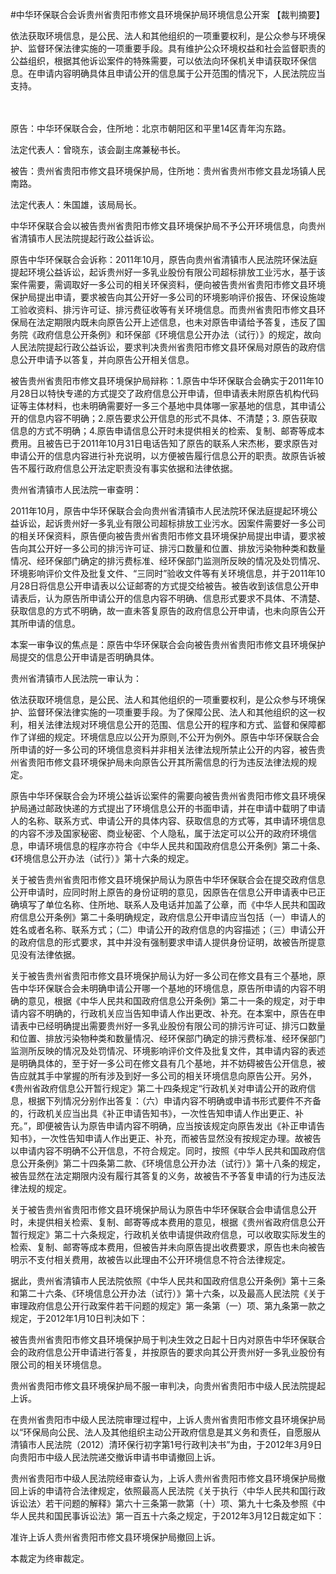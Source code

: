 #中华环保联合会诉贵州省贵阳市修文县环境保护局环境信息公开案 
【裁判摘要】

依法获取环境信息，是公民、法人和其他组织的一项重要权利，是公众参与环境保护、监督环保法律实施的一项重要手段。具有维护公众环境权益和社会监督职责的公益组织，根据其他诉讼案件的特殊需要，可以依法向环保机关申请获取环保信息。在申请内容明确具体且申请公开的信息属于公开范围的情况下，人民法院应当支持。

　

原告：中华环保联合会，住所地：北京市朝阳区和平里14区青年沟东路。

法定代表人：曾晓东，该会副主席兼秘书长。

被告：贵州省贵阳市修文县环境保护局，住所地：贵州省贵州市修文县龙场镇人民南路。

法定代表人：朱国雄，该局局长。

中华环保联合会以被告贵州省贵阳市修文县环境保护局不予公开环境信息，向贵州省清镇市人民法院提起行政公益诉讼。

原告中华环保联合会诉称：2011年10月，原告向贵州省清镇市人民法院环保法庭提起环境公益诉讼，起诉贵州好一多乳业股份有限公司超标排放工业污水，基于该案件需要，需调取好一多公司的相关环保资料，便向被告贵州省贵阳市修文县环境保护局提出申请，要求被告向其公开好一多公司的环境影响评价报告、环保设施竣工验收资料、排污许可证、排污费征收等有关环境信息。而贵州省贵阳市修文县环保局在法定期限内既未向原告公开上述信息，也未对原告申请给予答复，违反了国务院《政府信息公开条例》和环保部《环境信息公开办法（试行）》的规定，故向人民法院提起行政公益诉讼，要求判决贵州省贵阳市修文县环保局对原告的政府信息公开申请予以答复，并向原告公开相关信息。

被告贵州省贵阳市修文县环境保护局辩称：1.原告中华环保联合会确实于2011年10月28日以特快专递的方式提交了政府信息公开申请，但申请表未附原告机构代码证等主体材料，也未明确需要好一多三个基地中具体哪一家基地的信息，其申请公开的信息内容不明确；2.原告要求公开信息的形式不具体、不清楚；3. 原告获取信息的方式不明确；4.原告申请信息公开时未提供相关的检索、复制、邮寄等成本费用。且被告已于2011年10月31日电话告知了原告的联系人宋杰彬，要求原告对申请公开的信息内容进行补充说明，以方便被告履行信息公开的职责。故原告诉被告不履行政府信息公开法定职责没有事实依据和法律依据。

贵州省清镇市人民法院一审查明：

2011年10月，原告中华环保联合会向贵州省清镇市人民法院环保法庭提起环境公益诉讼，起诉贵州好一多乳业有限公司超标排放工业污水。因案件需要好一多公司的相关环保资料，原告便向被告贵州省贵阳市修文县环境保护局提出申请，要求被告向其公开好一多公司的排污许可证、排污口数量和位置、排放污染物种类和数量情况、经环保部门确定的排污费标准、经环保部门监测所反映的情况及处罚情况、环境影响评价文件及批复文件、“三同时”验收文件等有关环境信息，并于2011年10月28日将信息公开申请表以公证邮寄的方式提交给被告。被告收到该信息公开申请表后，认为原告所申请公开的信息内容不明确、信息形式要求不具体、不清楚、获取信息的方式不明确，故一直未答复原告的政府信息公开申请，也未向原告公开其所申请的信息。

本案一审争议的焦点是：原告中华环保联合会向被告贵州省贵阳市修文县环境保护局提交的信息公开申请是否明确具体。

贵州省清镇市人民法院一审认为：

依法获取环境信息，是公民、法人和其他组织的一项重要权利，是公众参与环境保护、监督环保法律实施的一项重要手段。为了保障公民、法人和其他组织的这一权利，相关法律法规对环境信息公开的范围、信息公开的程序和方式、监督和保障都作了详细的规定。环境信息应以公开为原则,不公开为例外。原告中华环保联合会所申请的好一多公司的环境信息资料并非相关法律法规所禁止公开的内容，被告贵州省贵阳市修文县环境保护局未向原告公开其所需信息的行为违反法律法规的规定。

原告中华环保联合会为环境公益诉讼案件的需要向被告贵州省贵阳市修文县环境保护局通过邮政快递的方式提出了环境信息公开的书面申请，并在申请中载明了申请人的名称、联系方式、申请公开的具体内容、获取信息的方式等，其申请环境信息的内容不涉及国家秘密、商业秘密、个人隐私，属于法定可以公开的政府环境信息，申请环境信息的程序亦符合《中华人民共和国政府信息公开条例》第二十条、《环境信息公开办法（试行）》第十六条的规定。

关于被告贵州省贵阳市修文县环境保护局认为原告中华环保联合会在提交政府信息公开申请时，应同时附上原告的身份证明的意见，因原告在信息公开申请表中已正确填写了单位名称、住所地、联系人及电话并加盖了公章，而《中华人民共和国政府信息公开条例》第二十条明确规定，政府信息公开申请应当包括（一）申请人的姓名或者名称、联系方式；（二）申请公开的政府信息的内容描述；（三）申请公开的政府信息的形式要求，其中并没有强制要求申请人提供身份证明，故被告所提意见没有法律依据。

关于被告贵州省贵阳市修文县环境保护局认为好一多公司在修文县有三个基地，原告中华环保联合会未明确申请公开哪一个基地的环境信息，原告所申请的内容不明确的意见，根据《中华人民共和国政府信息公开条例》第二十一条的规定，对于申请内容不明确的，行政机关应当告知申请人作出更改、补充。在本案中，原告在申请表中已经明确提出需要贵州好一多乳业股份有限公司的排污许可证、排污口数量和位置、排放污染物种类和数量情况、经环保部门确定的排污费标准、经环保部门监测所反映的情况及处罚情况、环境影响评价文件及批复文件，其申请内容的表述是明确具体的，至于好一多公司在修文县有几个基地，并不妨碍被告公开信息，被告应就其手中掌握的所有涉及到好一多公司的相关环境信息向原告公开。另外，《贵州省政府信息公开暂行规定》第二十四条规定“行政机关对申请公开的政府信息，根据下列情况分别作出答复：（六）申请内容不明确或申请书形式要件不齐备的，行政机关应当出具《补正申请告知书》，一次性告知申请人作出更正、补充。”，即便被告认为原告申请内容不明确，应当按该规定向原告发出《补正申请告知书》，一次性告知申请人作出更正、补充，而被告显然没有按规定办理。故被告以申请内容不明确不公开信息，不符合规定。同时，按照《中华人民共和国政府信息公开条例》第二十四条第二款、《环境信息公开办法（试行）》第十八条的规定，被告显然在法定期限内没有履行其答复的义务，故被告不予答复申请的行为违反法律法规的规定。

关于被告贵州省贵阳市修文县环境保护局认为原告中华环保联合会申请信息公开时，未提供相关检索、复制、邮寄等成本费用的意见，根据《贵州省政府信息公开暂行规定》第二十六条规定，行政机关依申请提供政府信息，可以收取实际发生的检索、复制、邮寄等成本费用，但被告并未向原告提出收费要求，原告也未向被告明示不支付相关费用，故被告以此理由不公开环境信息不符合法律规定。

据此，贵州省清镇市人民法院依照《中华人民共和国政府信息公开条例》第十三条和第二十六条、《环境信息公开办法（试行）》第十六条，以及最高人民法院《关于审理政府信息公开行政案件若干问题的规定》第一条第（一）项、第九条第一款之规定，于2012年1月10日判决如下：

被告贵州省贵阳市修文县环境保护局于判决生效之日起十日内对原告中华环保联合会的政府信息公开申请进行答复，并按原告的要求向其公开贵州好一多乳业股份有限公司的相关环境信息。

贵州省贵阳市修文县环境保护局不服一审判决，向贵州省贵阳市中级人民法院提起上诉。

在贵州省贵阳市中级人民法院审理过程中，上诉人贵州省贵阳市修文县环境保护局以“环保局向公民、法人及其他组织主动公开政府信息是其义务和责任，自愿服从清镇市人民法院（2012）清环保行初字第1号行政判决书”为由，于2012年3月9日向贵阳市中级人民法院递交撤诉申请书申请撤回上诉。

贵州省贵阳市中级人民法院经审查认为，上诉人贵州省贵阳市修文县环境保护局撤回上诉的申请符合法律规定，依照最高人民法院《关于执行〈中华人民共和国行政诉讼法〉若干问题的解释》第六十三条第一款第（十）项、第九十七条及参照《中华人民共和国民事诉讼法》第一百五十六条之规定，于2012年3月12日裁定如下：

准许上诉人贵州省贵阳市修文县环境保护局撤回上诉。

本裁定为终审裁定。



